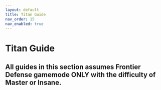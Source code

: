 ```yaml
---
layout: default
title: Titan Guide
nav_order: 15
nav_enabled: true
---
```


# Titan Guide

## All guides in this section assumes Frontier Defense gamemode ONLY with the difficulty of Master or Insane.
